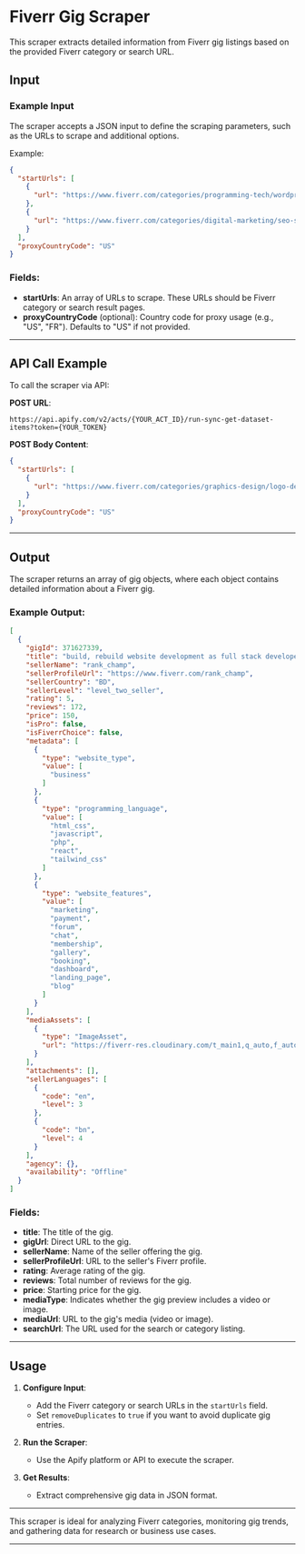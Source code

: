 # Fiverr Gig Scraper

This scraper extracts detailed information from Fiverr gig listings based on the provided Fiverr category or search URL.

## Input

### Example Input
The scraper accepts a JSON input to define the scraping parameters, such as the URLs to scrape and additional options. 

Example:
```json
{
  "startUrls": [
    {
      "url": "https://www.fiverr.com/categories/programming-tech/wordpress-services"
    },
    {
      "url": "https://www.fiverr.com/categories/digital-marketing/seo-services"
    }
  ],
  "proxyCountryCode": "US"
}
```

### Fields:
- **startUrls**: An array of URLs to scrape. These URLs should be Fiverr category or search result pages.
- **proxyCountryCode** (optional): Country code for proxy usage (e.g., "US", "FR"). Defaults to "US" if not provided.

---

## API Call Example

To call the scraper via API:

**POST URL**:
```
https://api.apify.com/v2/acts/{YOUR_ACT_ID}/run-sync-get-dataset-items?token={YOUR_TOKEN}
```

**POST Body Content**:
```json
{
  "startUrls": [
    {
      "url": "https://www.fiverr.com/categories/graphics-design/logo-design"
    }
  ],
  "proxyCountryCode": "US"
}
```

---

## Output

The scraper returns an array of gig objects, where each object contains detailed information about a Fiverr gig. 

### Example Output:
```json
[
  {
    "gigId": 371627339,
    "title": "build, rebuild website development as full stack developer, front end developer",
    "sellerName": "rank_champ",
    "sellerProfileUrl": "https://www.fiverr.com/rank_champ",
    "sellerCountry": "BD",
    "sellerLevel": "level_two_seller",
    "rating": 5,
    "reviews": 172,
    "price": 150,
    "isPro": false,
    "isFiverrChoice": false,
    "metadata": [
      {
        "type": "website_type",
        "value": [
          "business"
        ]
      },
      {
        "type": "programming_language",
        "value": [
          "html_css",
          "javascript",
          "php",
          "react",
          "tailwind_css"
        ]
      },
      {
        "type": "website_features",
        "value": [
          "marketing",
          "payment",
          "forum",
          "chat",
          "membership",
          "gallery",
          "booking",
          "dashboard",
          "landing_page",
          "blog"
        ]
      }
    ],
    "mediaAssets": [
      {
        "type": "ImageAsset",
        "url": "https://fiverr-res.cloudinary.com/t_main1,q_auto,f_auto/gigs/371627339/original/f5acf84af4952823132bcc126b42dd10d5cb7f07.png"
      }
    ],
    "attachments": [],
    "sellerLanguages": [
      {
        "code": "en",
        "level": 3
      },
      {
        "code": "bn",
        "level": 4
      }
    ],
    "agency": {},
    "availability": "Offline"
  }
]

```

### Fields:
- **title**: The title of the gig.
- **gigUrl**: Direct URL to the gig.
- **sellerName**: Name of the seller offering the gig.
- **sellerProfileUrl**: URL to the seller's Fiverr profile.
- **rating**: Average rating of the gig.
- **reviews**: Total number of reviews for the gig.
- **price**: Starting price for the gig.
- **mediaType**: Indicates whether the gig preview includes a video or image.
- **mediaUrl**: URL to the gig's media (video or image).
- **searchUrl**: The URL used for the search or category listing.

---

## Usage

1. **Configure Input**:
   - Add the Fiverr category or search URLs in the `startUrls` field.
   - Set `removeDuplicates` to `true` if you want to avoid duplicate gig entries.

2. **Run the Scraper**:
   - Use the Apify platform or API to execute the scraper.

3. **Get Results**:
   - Extract comprehensive gig data in JSON format.

---

This scraper is ideal for analyzing Fiverr categories, monitoring gig trends, and gathering data for research or business use cases.

--- 
